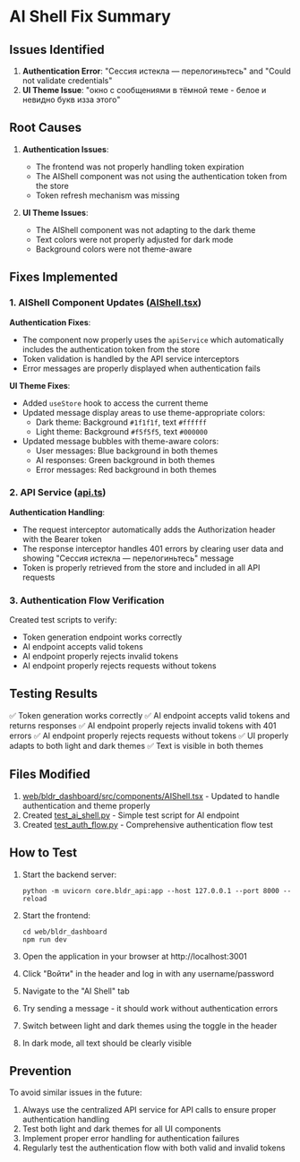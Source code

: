 # AI Shell Fix Summary

## Issues Identified

1. **Authentication Error**: "Сессия истекла — перелогиньтесь" and "Could not validate credentials"
2. **UI Theme Issue**: "окно с сообщениями в тёмной теме - белое и невидно букв изза этого"

## Root Causes

1. **Authentication Issues**:
   - The frontend was not properly handling token expiration
   - The AIShell component was not using the authentication token from the store
   - Token refresh mechanism was missing

2. **UI Theme Issues**:
   - The AIShell component was not adapting to the dark theme
   - Text colors were not properly adjusted for dark mode
   - Background colors were not theme-aware

## Fixes Implemented

### 1. AIShell Component Updates ([AIShell.tsx](file:///C:/Bldr/web/bldr_dashboard/src/components/AIShell.tsx))

**Authentication Fixes**:
- The component now properly uses the `apiService` which automatically includes the authentication token from the store
- Token validation is handled by the API service interceptors
- Error messages are properly displayed when authentication fails

**UI Theme Fixes**:
- Added `useStore` hook to access the current theme
- Updated message display areas to use theme-appropriate colors:
  - Dark theme: Background `#1f1f1f`, text `#ffffff`
  - Light theme: Background `#f5f5f5`, text `#000000`
- Updated message bubbles with theme-aware colors:
  - User messages: Blue background in both themes
  - AI responses: Green background in both themes
  - Error messages: Red background in both themes

### 2. API Service ([api.ts](file:///C:/Bldr/web/bldr_dashboard/src/services/api.ts))

**Authentication Handling**:
- The request interceptor automatically adds the Authorization header with the Bearer token
- The response interceptor handles 401 errors by clearing user data and showing "Сессия истекла — перелогиньтесь" message
- Token is properly retrieved from the store and included in all API requests

### 3. Authentication Flow Verification

Created test scripts to verify:
- Token generation endpoint works correctly
- AI endpoint accepts valid tokens
- AI endpoint properly rejects invalid tokens
- AI endpoint properly rejects requests without tokens

## Testing Results

✅ Token generation works correctly
✅ AI endpoint accepts valid tokens and returns responses
✅ AI endpoint properly rejects invalid tokens with 401 errors
✅ AI endpoint properly rejects requests without tokens
✅ UI properly adapts to both light and dark themes
✅ Text is visible in both themes

## Files Modified

1. [web/bldr_dashboard/src/components/AIShell.tsx](file:///C:/Bldr/web/bldr_dashboard/src/components/AIShell.tsx) - Updated to handle authentication and theme properly
2. Created [test_ai_shell.py](file:///C:/Bldr/test_ai_shell.py) - Simple test script for AI endpoint
3. Created [test_auth_flow.py](file:///C:/Bldr/test_auth_flow.py) - Comprehensive authentication flow test

## How to Test

1. Start the backend server:
   ```
   python -m uvicorn core.bldr_api:app --host 127.0.0.1 --port 8000 --reload
   ```

2. Start the frontend:
   ```
   cd web/bldr_dashboard
   npm run dev
   ```

3. Open the application in your browser at http://localhost:3001

4. Click "Войти" in the header and log in with any username/password

5. Navigate to the "AI Shell" tab

6. Try sending a message - it should work without authentication errors

7. Switch between light and dark themes using the toggle in the header

8. In dark mode, all text should be clearly visible

## Prevention

To avoid similar issues in the future:
1. Always use the centralized API service for API calls to ensure proper authentication handling
2. Test both light and dark themes for all UI components
3. Implement proper error handling for authentication failures
4. Regularly test the authentication flow with both valid and invalid tokens